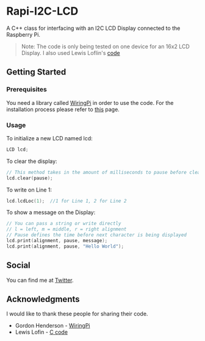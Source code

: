 # Rapi-I2C-LCD 

A C++ class for interfacing with an I2C LCD Display connected to the Raspberry Pi. 
> Note:
> The code is only being tested on one device for an 16x2 LCD Display. I also used Lewis Loflin's [code](http://www.bristolwatch.com/rpi/i2clcd.htm)

## Getting Started


### Prerequisites

You need a library called [WiringPi](http://wiringpi.com/) in order to use the code. For the installation process please refer to [this](http://wiringpi.com/download-and-install/) page.

### Usage

To initialize a new LCD named lcd:

```c++
LCD lcd;
```

To clear the display:

```cpp
// This method takes in the amount of milliseconds to pause before clearing
lcd.clear(pause);
```

To write on Line 1:

```cpp
lcd.lcdLoc(1);  //1 for Line 1, 2 for Line 2
```

To show a message on the Display:

```cpp
// You can pass a string or write directly
// l = left, m = middle, r = right alignment
// Pause defines the time before next character is being displayed
lcd.print(alignment, pause, message);
lcd.print(alignment, pause, "Hello World");
```

## Social

You can find me at [Twitter](http://www.bristolwatch.com/rpi/i2clcd.htm).


## Acknowledgments

I would like to thank these people for sharing their code.

* Gordon Henderson - [WiringPi](http://wiringpi.com/)
* Lewis Lofin - [C code](http://www.bristolwatch.com/rpi/i2clcd.htm)

